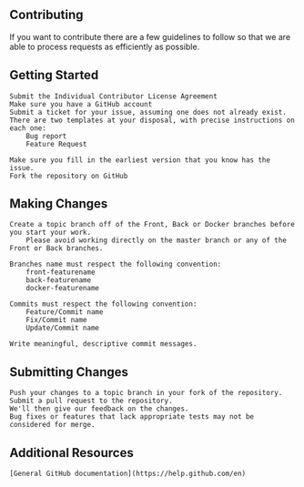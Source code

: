 Contributing
------------

If you want to contribute there are a few guidelines to follow so that we are able to process requests as efficiently as possible.

## Getting Started

    Submit the Individual Contributor License Agreement
    Make sure you have a GitHub account
    Submit a ticket for your issue, assuming one does not already exist.
    There are two templates at your disposal, with precise instructions on each one:
        Bug report
        Feature Request

    Make sure you fill in the earliest version that you know has the issue.
    Fork the repository on GitHub

## Making Changes

    Create a topic branch off of the Front, Back or Docker branches before you start your work.
        Please avoid working directly on the master branch or any of the Front or Back branches.

    Branches name must respect the following convention:
        front-featurename
        back-featurename
        docker-featurename

    Commits must respect the following convention:
        Feature/Commit name 
        Fix/Commit name
        Update/Commit name

    Write meaningful, descriptive commit messages.

## Submitting Changes

    Push your changes to a topic branch in your fork of the repository.
    Submit a pull request to the repository.
    We'll then give our feedback on the changes.
    Bug fixes or features that lack appropriate tests may not be considered for merge.

## Additional Resources

    [General GitHub documentation](https://help.github.com/en)
